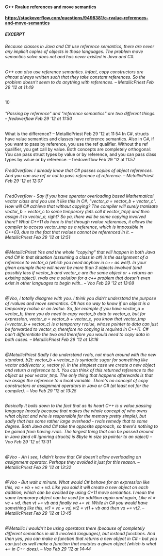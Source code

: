 #### C++ Rvalue references and move semantics
#### https://stackoverflow.com/questions/9498381/c-rvalue-references-and-move-semantics

##### EXCERPT
###### Because classes in Java and C# use reference semantics, there are never any implicit copies of objects in those languages. The problem move semantics solve does not and has never existed in Java and C#.


###### C++ can also use reference semantics. Infact, copy constructors are almost always written such that they take constant references. So the problem doesn't seem to do anything with references. – MetallicPriest Feb 29 '12 at 11:49 
10
###### "Passing by reference" and "reference semantics" are two different things. – fredoverflow Feb 29 '12 at 11:50
What is the difference? – MetallicPriest Feb 29 '12 at 11:54
In C#, structs have value semantics and classes have reference semantics. Also in C#, if you want to pass by reference, you use the ref qualifier. Without the ref qualifier, you get call by value. Both concepts are completely orthogonal: You can pass struct types by value or by reference, and you can pass class types by value or by reference. – fredoverflow Feb 29 '12 at 11:57
###### FredOverflow. I already know that C# passes copies of object references. And you can use ref or out to pass reference of reference. – MetallicPriest Feb 29 '12 at 12:07
###### FredOverflow - Say if you have operator overloading based Mathematical vector class and you use it like this in C#, "vector_a = vector_b + vector_c". How will C# achieve that without copying? The compiler will surely tranlsate vector_b + vector_c to some temperory (lets call it vector_tmp) and then assign it to vector_a, right? So ya, there will be some copying involved there? What C++11 do here is that through rvalue references, it allows the compiler to access vector_tmp as a reference, which is impossible in C++03, due to the fact that rvalues cannot be referenced in it. – MetallicPriest Feb 29 '12 at 12:51 
###### @MetallicPriest Yes and the whole "copying" that will happen in both Java and C# in that situation (assuming a class in c#) is the assignment of a reference to vector_a (which you need anyhow in c++ as well). In your given example there will never be more than 3 objects involved (and possibly less if vector_b and vector_c are the same object or + returns an existing object). rvals are a solution for a c++ problem that doesn't even exist in other languages to begin with.. – Voo Feb 29 '12 at 13:08 
###### @Voo, I totally disagree with you. I think you didn't understand the purpose of rvalues and move semantics. C# has no way to know if an object is a temporary rvalue or an lvalue. So, for example if you have vector_a = vector_b, there you do need to copy vector_b data to vector_a, but for expression, vector_a = vector_b + vector_c, you know that vector_tmp (=vector_b + vector_c) is a temporary rvalue, whose pointer to data can just be forwarded to vector_a, therefore no copying is required in C++11. C# can't differentiate the two and therefore you would need to copy data in both cases. – MetallicPriest Feb 29 '12 at 13:16 
###### @MetallicPriest Sadly I do understand rvals, not much around with the new standard. b2t: vector_b + vector_c is syntactic sugar for something like vector add(vector x, vector y). In the simplest case we create a new object and return a reference to it. You can think of this returned reference to the object as your vector_tmp. The only thing that happens afterwards is that we assign the reference to a local variable. There's no concept of copy constructors or assignment operators in Java or C# (at least not for the compiler). – Voo Feb 29 '12 at 13:25 
###### Basically it boils down to the fact that as its heart C++ is a value passing language (mostly because that makes the whole concept of who owns what object and who is responsible for the memory pretty simple), but sadly that has some rather large overhead - rvals remedy that to some degree. Both Java and C# take the opposite approach, so there's nothing to be gained from having rvals. The largest thing that can be passed around in Java (and c# ignoring structs) is 8byte in size (a pointer to an object) – Voo Feb 29 '12 at 13:31 
###### @Voo - Ah I see, I didn't know that C# doesn't allow overloading an assignment operator. Perhaps they avoided it just for this reason. – MetallicPriest Feb 29 '12 at 13:32 
###### @Voo - But wait a minute. What would C# behave for an expression like this, va + vb + vc + vd. Like you said it will create a new object on each addition, which can be avoided by using C+11 move semantics. I mean the same temporary object can be used for addition again and again, Like vt = vc + vd, then vt += vb and finally va += vt. While in C# you would have something like this, vt1 = vc + vd, vt2 = vt1 + vb and then va += vt2. – MetallicPriest Feb 29 '12 at 13:45 
###### @Metallic I wouldn't be using operators there (because of completely different semantics in all 3 involved languages), but instead functions. And then yes, you can make a function that returns a new object in C# - but you can just as well make a function that mutates a given object (which is what += in C++ does). – Voo Feb 29 '12 at 14:44



